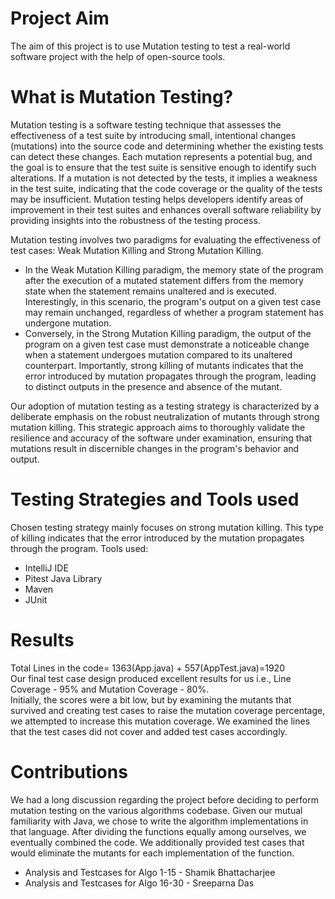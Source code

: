 # Project Aim
The aim of this project is to use Mutation testing to test a real-world software project
with the help of open-source tools.

# What is Mutation Testing?
Mutation testing is a software testing technique that assesses the effectiveness of a test suite by introducing small, intentional changes (mutations) into the source code and determining whether the existing tests can detect these changes. Each mutation represents a potential bug, and the goal is to ensure that the test suite is sensitive enough to identify such alterations. If a mutation is not detected by the tests, it implies a weakness in the test suite, indicating that the code coverage or the quality of the tests may be insufficient. Mutation testing helps developers identify areas of improvement in their test suites and enhances overall software reliability by providing insights into the robustness of the testing process. <br/>

Mutation testing involves two paradigms for evaluating the effectiveness of test cases: Weak Mutation Killing and Strong Mutation Killing.
* In the Weak Mutation Killing paradigm, the memory state of the program after the execution of a mutated statement differs from the memory state when the statement remains unaltered and is executed. Interestingly, in this scenario, the program's output on a given test case may remain unchanged, regardless of whether a program statement has undergone mutation.
* Conversely, in the Strong Mutation Killing paradigm, the output of the program on a given test case must demonstrate a noticeable change when a statement undergoes mutation compared to its unaltered counterpart. Importantly, strong killing of mutants indicates that the error introduced by mutation propagates through the program, leading to distinct outputs in the presence and absence of the mutant.

Our adoption of mutation testing as a testing strategy is characterized by a deliberate emphasis on the robust neutralization of mutants through strong mutation killing.
This strategic approach aims to thoroughly validate the resilience and accuracy of the software under examination, ensuring that mutations result in discernible changes in the program's behavior and output.

# Testing Strategies and Tools used
Chosen testing strategy mainly focuses on strong mutation killing. This type of killing indicates that the error introduced by the mutation propagates through the program.
Tools used:
* IntelliJ IDE
* Pitest Java Library
* Maven
* JUnit

# Results
Total Lines in the code= 1363(App.java) + 557(AppTest.java)=1920 <br/>
Our final test case design produced excellent results for us i.e., Line Coverage - 95% and Mutation Coverage - 80%. <br/>
Initially, the scores were a bit low, but by examining the mutants that survived and creating test cases to raise the mutation coverage percentage, we attempted to increase this mutation coverage. We examined the lines that the test cases did not cover and added test cases accordingly. <br/>

# Contributions
We had a long discussion regarding the project before deciding to perform mutation testing on the various algorithms codebase. Given our mutual familiarity with Java, we chose to write the algorithm implementations in that language. After dividing the functions equally among ourselves, we eventually combined the code. We additionally provided test cases that would eliminate the mutants for each implementation of the function.
* Analysis and Testcases for Algo 1-15 - Shamik Bhattacharjee
* Analysis and Testcases for Algo 16-30 - Sreeparna Das

